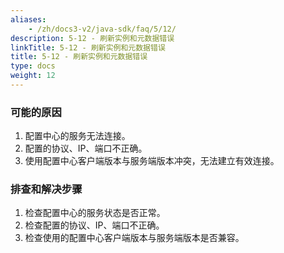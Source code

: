 ```yaml
---
aliases:
    - /zh/docs3-v2/java-sdk/faq/5/12/
description: 5-12 - 刷新实例和元数据错误
linkTitle: 5-12 - 刷新实例和元数据错误
title: 5-12 - 刷新实例和元数据错误
type: docs
weight: 12
---
```




### 可能的原因

1. 配置中心的服务无法连接。
2. 配置的协议、IP、端口不正确。
3. 使用配置中心客户端版本与服务端版本冲突，无法建立有效连接。

### 排查和解决步骤

1. 检查配置中心的服务状态是否正常。
2. 检查配置的协议、IP、端口不正确。
3. 检查使用的配置中心客户端版本与服务端版本是否兼容。